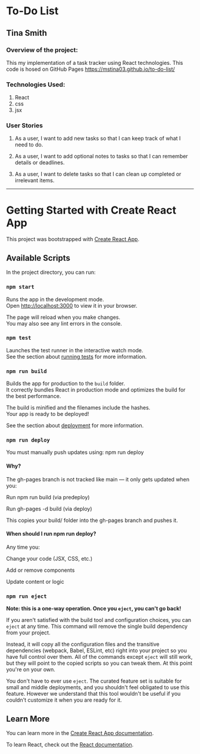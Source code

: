 # To-Do List

## Tina Smith


### Overview of the project:
This my implementation of a task tracker using React technologies. 
This code is hosed on GitHub Pages https://mstina03.github.io/to-do-list/

### Technologies Used: 
1. React
2. css
3. jsx


### User Stories

1. As a user, I want to add new tasks so that I can keep track of what I need to do.

2. As a user, I want to add optional notes to tasks so that I can remember details or deadlines.

3. As a user, I want to delete tasks so that I can clean up completed or irrelevant items.

---

# Getting Started with Create React App

This project was bootstrapped with [Create React App](https://github.com/facebook/create-react-app).

## Available Scripts

In the project directory, you can run:

### `npm start`

Runs the app in the development mode.\
Open [http://localhost:3000](http://localhost:3000) to view it in your browser.

The page will reload when you make changes.\
You may also see any lint errors in the console.

### `npm test`

Launches the test runner in the interactive watch mode.\
See the section about [running tests](https://facebook.github.io/create-react-app/docs/running-tests) for more information.

### `npm run build`

Builds the app for production to the `build` folder.\
It correctly bundles React in production mode and optimizes the build for the best performance.

The build is minified and the filenames include the hashes.\
Your app is ready to be deployed!

See the section about [deployment](https://facebook.github.io/create-react-app/docs/deployment) for more information.

### `npm run deploy`

You must manually push updates using: npm run deploy

#### Why?
The gh-pages branch is not tracked like main — it only gets updated when you:

Run npm run build (via predeploy)

Run gh-pages -d build (via deploy)

This copies your build/ folder into the gh-pages branch and pushes it.

#### When should I run npm run deploy?
Any time you:

Change your code (JSX, CSS, etc.)

Add or remove components

Update content or logic

### `npm run eject`

**Note: this is a one-way operation. Once you `eject`, you can't go back!**

If you aren't satisfied with the build tool and configuration choices, you can `eject` at any time. This command will remove the single build dependency from your project.

Instead, it will copy all the configuration files and the transitive dependencies (webpack, Babel, ESLint, etc) right into your project so you have full control over them. All of the commands except `eject` will still work, but they will point to the copied scripts so you can tweak them. At this point you're on your own.

You don't have to ever use `eject`. The curated feature set is suitable for small and middle deployments, and you shouldn't feel obligated to use this feature. However we understand that this tool wouldn't be useful if you couldn't customize it when you are ready for it.

## Learn More

You can learn more in the [Create React App documentation](https://facebook.github.io/create-react-app/docs/getting-started).

To learn React, check out the [React documentation](https://reactjs.org/).

